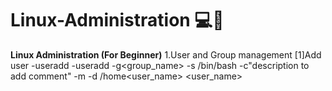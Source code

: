 # Linux-Administration 💻🔴
**Linux Administration (For Beginner)**
1.User and Group management
[1]Add user
-useradd<username>
-useradd -g<group_name>  -s /bin/bash -c"description to add comment" -m -d /home<user_name> <user_name>
